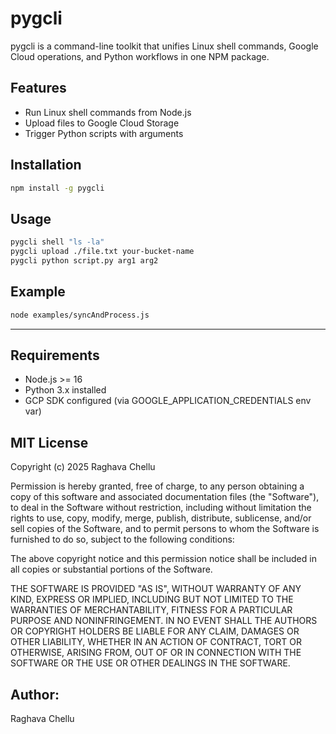 # pygcli

pygcli is a command-line toolkit that unifies Linux shell commands, Google Cloud operations, and Python workflows in one NPM package.

##  Features
- Run Linux shell commands from Node.js
- Upload files to Google Cloud Storage
- Trigger Python scripts with arguments

##  Installation
```bash
npm install -g pygcli
```

## Usage
```bash
pygcli shell "ls -la"
pygcli upload ./file.txt your-bucket-name
pygcli python script.py arg1 arg2
```

## Example
```bash
node examples/syncAndProcess.js
```

---

##  Requirements
- Node.js >= 16
- Python 3.x installed
- GCP SDK configured (via GOOGLE_APPLICATION_CREDENTIALS env var)

## MIT License

Copyright (c) 2025 Raghava Chellu

Permission is hereby granted, free of charge, to any person obtaining a copy
of this software and associated documentation files (the "Software"), to deal
in the Software without restriction, including without limitation the rights
to use, copy, modify, merge, publish, distribute, sublicense, and/or sell
copies of the Software, and to permit persons to whom the Software is
furnished to do so, subject to the following conditions:

The above copyright notice and this permission notice shall be included in all
copies or substantial portions of the Software.

THE SOFTWARE IS PROVIDED "AS IS", WITHOUT WARRANTY OF ANY KIND, EXPRESS OR
IMPLIED, INCLUDING BUT NOT LIMITED TO THE WARRANTIES OF MERCHANTABILITY,
FITNESS FOR A PARTICULAR PURPOSE AND NONINFRINGEMENT. IN NO EVENT SHALL THE
AUTHORS OR COPYRIGHT HOLDERS BE LIABLE FOR ANY CLAIM, DAMAGES OR OTHER
LIABILITY, WHETHER IN AN ACTION OF CONTRACT, TORT OR OTHERWISE, ARISING FROM,
OUT OF OR IN CONNECTION WITH THE SOFTWARE OR THE USE OR OTHER DEALINGS IN THE
SOFTWARE.

## Author:
Raghava Chellu
